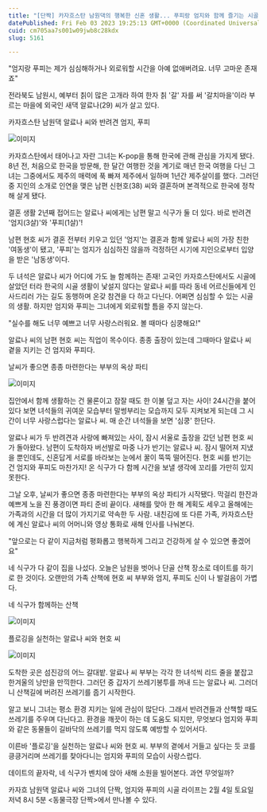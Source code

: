 ```yaml
---
title: "[단짝] 카자흐스탄 남원댁의 행복한 신혼 생활... 푸피랑 엄지와 함께 즐기는 시골라이프"
datePublished: Fri Feb 03 2023 19:25:13 GMT+0000 (Coordinated Universal Time)
cuid: cm705aa7s001w09jwb8c28kdx
slug: 5161

---
```



"엄지랑 푸피는 제가 심심해하거나 외로워할 시간을 아예 없애버려요. 너무 고마운 존재죠"

전라북도 남원시, 예부터 칡이 많은 고개라 하여 한자 칡 '갈' 자를 써 '갈치마을'이라 부르는 마을에 외국인 새댁 알료나(29) 씨가 살고 있다.

카자흐스탄 남원댁 알료나 씨와 반려견 엄지, 푸피

![이미지](https://cdn.hashnode.com/res/hashnode/image/upload/v1739257957076/0981ec8c-661b-42b7-bb95-2677c238c6b9.jpeg)

카자흐스탄에서 태어나고 자란 그녀는 K-pop을 통해 한국에 관해 관심을 가지게 됐다. 8년 전, 처음으로 한국을 방문해, 한 달간 여행한 것을 계기로 매년 한국 여행을 다닌 그녀는 그중에서도 제주의 매력에 푹 빠져 제주에서 일하며 1년간 제주살이를 했다. 그러던 중 지인의 소개로 인연을 맺은 남편 신현호(38) 씨와 결혼하며 본격적으로 한국에 정착해 살게 됐다.

결혼 생활 2년째 접어드는 알료나 씨에게는 남편 말고 식구가 둘 더 있다. 바로 반려견 '엄지(3살)'와 '푸피(1살)'!

남편 현호 씨가 결혼 전부터 키우고 있던 '엄지'는 결혼과 함께 알료나 씨의 가장 친한 '여동생'이 됐고, '푸피'는 엄지가 심심하진 않을까 걱정하던 시기에 지인으로부터 입양을 받은 '남동생'이다.

두 녀석은 알료나 씨가 어디에 가도 늘 함께하는 존재! 고국인 카자흐스탄에서도 시골에 살았던 터라 한국의 시골 생활이 낯설지 않다는 알료나 씨를 따라 동네 어르신들에게 인사드리러 가는 길도 동행하며 온갖 참견을 다 하고 다닌다. 어쩌면 심심할 수 있는 시골의 생활. 하지만 엄지와 푸피는 그녀에게 외로워할 틈을 주지 않는다.

"실수를 해도 너무 예쁘고 너무 사랑스러워요. 볼 때마다 심쿵해요!"

알료나 씨의 남편 현호 씨는 직업이 목수이다. 종종 출장이 있는데 그때마다 알료나 씨 곁을 지키는 건 엄지와 푸피다.

날씨가 좋으면 종종 마련한다는 부부의 옥상 파티

![이미지](https://cdn.hashnode.com/res/hashnode/image/upload/v1739257958957/a10dd360-4228-4619-91bf-6debc91235b1.jpeg)

집안에서 함께 생활하는 건 물론이고 잠잘 때도 한 이불 덮고 자는 사이! 24시간을 붙어있다 보면 녀석들의 귀여운 모습부터 말썽부리는 모습까지 모두 지켜보게 되는데 그 시간이 너무 사랑스럽다는 알료나 씨. 매 순간 녀석들을 보면 '심쿵' 한단다.

알료나 씨가 두 반려견과 사랑에 빠져있는 사이, 잠시 서울로 출장을 갔던 남편 현호 씨가 돌아왔다. 남편이 도착하자 버선발로 마중 나가 반기는 알료나 씨. 잠시 떨어져 지냈을 뿐인데도, 신혼답게 서로를 바라보는 눈에서 꿀이 뚝뚝 떨어진다. 현호 씨를 반기는 건 엄지와 푸피도 마찬가지! 온 식구가 다 함께 시간을 보낼 생각에 꼬리를 가만히 있지 못한다.

그날 오후, 날씨가 좋으면 종종 마련한다는 부부의 옥상 파티가 시작됐다. 막걸리 한잔과 예쁘게 노을 진 풍경이면 파티 준비 끝이다. 새해를 맞아 한 해 계획도 세우고 올해에는 가족과의 시간을 더 많이 가지기로 약속한 두 사람. 내친김에 또 다른 가족, 카자흐스탄에 계신 알료나 씨의 어머니와 영상 통화로 새해 인사를 나눠본다.

"앞으로는 다 같이 지금처럼 평화롭고 행복하게 그리고 건강하게 살 수 있으면 좋겠어요"

네 식구가 다 같이 집을 나섰다. 오늘은 남원을 벗어나 단골 산책 장소로 데이트를 하기로 한 것이다. 오랜만의 가족 산책에 현호 씨 부부와 엄지, 푸피도 신이 나 발걸음이 가볍다.

네 식구가 함께하는 산책

![이미지](https://cdn.hashnode.com/res/hashnode/image/upload/v1739257960888/cf69836b-231a-4654-81b9-c2563036eb12.jpeg)

플로깅을 실천하는 알료나 씨와 현호 씨

![이미지](https://cdn.hashnode.com/res/hashnode/image/upload/v1739257962774/87409c96-1709-4153-85d3-187630a2950d.jpeg)

도착한 곳은 섬진강의 어느 갈대밭. 알료나 씨 부부는 각각 한 녀석씩 리드 줄을 붙잡고 한겨울의 낭만을 만끽한다. 그러던 중 갑자기 쓰레기봉투를 꺼내 드는 알료나 씨. 그러더니 산책길에 버려진 쓰레기를 줍기 시작한다.

알고 보니 그녀는 평소 환경 지키는 일에 관심이 많단다. 그래서 반려견들과 산책할 때도 쓰레기를 주우며 다닌다고. 환경을 깨끗이 하는 데 도움도 되지만, 무엇보다 엄지와 푸피와 같은 동물들이 길바닥의 쓰레기를 먹지 않도록 예방할 수 있어서다.

이른바 '플로깅'을 실천하는 알료나 씨와 현호 씨. 부부의 곁에서 거들고 싶다는 듯 코를 킁킁거리며 쓰레기를 찾아다니는 엄지와 푸피의 모습이 사랑스럽다.

데이트의 끝자락, 네 식구가 벤치에 앉아 새해 소원을 빌어본다. 과연 무엇일까?

카자흐 남원댁 알료나 씨와 그녀의 단짝, 엄지와 푸피의 시골 라이프는 2월 4일 토요일 저녁 8시 5분 <동물극장 단짝>에서 만나볼 수 있다.